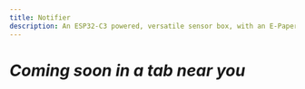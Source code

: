 ```yaml
---
title: Notifier
description: An ESP32-C3 powered, versatile sensor box, with an E-Paper display
---
```


# _Coming soon in a tab near you_
